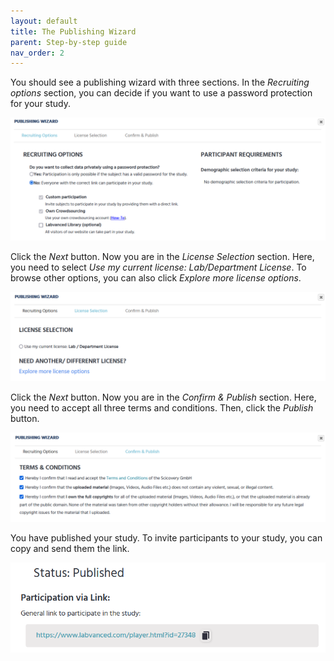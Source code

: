 ```yaml
---
layout: default
title: The Publishing Wizard
parent: Step-by-step guide
nav_order: 2
---
```


You should see a publishing wizard with three sections. In the *Recruiting options* section, you can decide if you want to use a password protection for your study.

![](/assets/images/12.png)

Click the *Next* button. Now you are in the *License Selection* section. Here, you need to select *Use my current license: Lab/Department License*. To browse other options, you can also click *Explore more license options*.

![](/assets/images/13.png)

Click the *Next* button. Now you are in the *Confirm & Publish* section. Here, you need to accept all three terms and conditions. Then, click the *Publish* button.

![](/assets/images/14.png)

You have published your study. To invite participants to your study, you can copy and send them the link. 

![](/assets/images/1212.png)